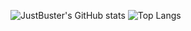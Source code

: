 ![JustBuster's GitHub stats](https://github-readme-stats.vercel.app/api?username=justbuster&show_icons=true&theme=highcontrast)
![Top Langs](https://github-readme-stats.vercel.app/api/top-langs/?username=justbuster&show_icons=true&theme=highcontrast&layout=compact)
